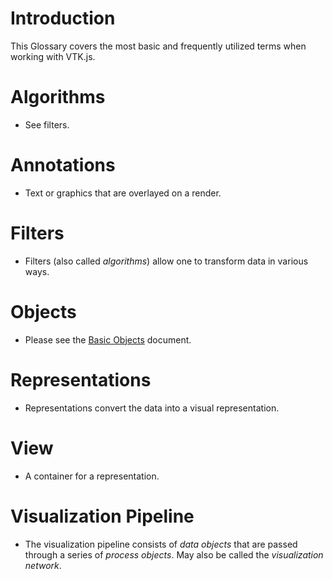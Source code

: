 # Introduction
This Glossary covers the most basic and frequently utilized terms when working with VTK.js.

# Algorithms
- See filters.

# Annotations
- Text or graphics that are overlayed on a render.

# Filters
- Filters (also called *algorithms*) allow one to transform data in various ways.

# Objects
- Please see the [Basic Objects](Basic-Objects.md) document.

# Representations
- Representations convert the data into a visual representation.

# View
- A container for a representation.

# Visualization Pipeline
- The visualization pipeline consists of *data objects* that are passed through a series of *process objects*. May also be called the *visualization network*.